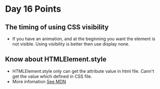 # Day 16 Points

## The timing of using CSS visibility

+ If you have an animation, and at the beginning you want the element is not visible. Using visibility is better then use display none.

## Know about HTMLElement.style

+ HTMLElement.style only can get the attribute value in html file. Cann't get the value which defined in CSS file.
+ More infomation [See MDN](https://developer.mozilla.org/en-US/docs/Web/API/HTMLElement/style)
